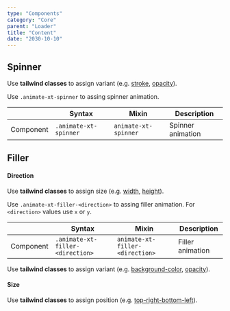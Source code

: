 ```yaml
---
type: "Components"
category: "Core"
parent: "Loader"
title: "Content"
date: "2030-10-10"
---
```


## Spinner

Use **tailwind classes** to assign variant (e.g. [stroke](https://tailwindcss.com/docs/stroke), [opacity](https://tailwindcss.com/docs/opacity)).

Use `.animate-xt-spinner` to assing spinner animation.

<div class="xt-overflow-sub overflow-y-hidden overflow-x-scroll my-4 xt-my-auto w-full">

|                      | Syntax                          | Mixin            | Description                   |
| ----------------------- | ----------------------------------------- | -----------------------------| ----------------------------- |
| Component                  | `.animate-xt-spinner`                     | `animate-xt-spinner`                | Spinner animation            |

</div>

<demo>
  <demoinline src="vanilla/components/core/loader/spinner">
  </demoinline>
  <demoinline src="vanilla/components/core/loader/spinner-inverse">
  </demoinline>
</demo>

## Filler

#### Direction

Use **tailwind classes** to assign size (e.g. [width](https://tailwindcss.com/docs/width), [height](https://tailwindcss.com/docs/height)).

Use `.animate-xt-filler-<direction>` to assing filler animation. For `<direction>` values use `x` or `y`.

<div class="xt-overflow-sub overflow-y-hidden overflow-x-scroll my-4 xt-my-auto w-full">

|                      | Syntax                          | Mixin            | Description                   |
| ----------------------- | ----------------------------------------- | -----------------------------| ----------------------------- |
| Component                  | `.animate-xt-filler-<direction>`                     | `animate-xt-filler-<direction>`                | Filler animation            |

</div>

Use **tailwind classes** to assign variant (e.g. [background-color](https://tailwindcss.com/docs/background-color), [opacity](https://tailwindcss.com/docs/opacity)).

<demo>
  <demoinline src="vanilla/components/core/loader/filler-x">
  </demoinline>
  <demoinline src="vanilla/components/core/loader/filler-y">
  </demoinline>
  <demoinline src="vanilla/components/core/loader/filler-inverse">
  </demoinline>
</demo>

#### Size

Use **tailwind classes** to assign position (e.g. [top-right-bottom-left](https://tailwindcss.com/docs/top-right-bottom-left)).

<demo>
  <demoinline src="vanilla/components/core/loader/filler-size-x">
  </demoinline>
  <demoinline src="vanilla/components/core/loader/filler-size-top">
  </demoinline>
  <demoinline src="vanilla/components/core/loader/filler-size-bottom">
  </demoinline>
</demo>

<demo>
  <demoinline src="vanilla/components/core/loader/filler-size-y">
  </demoinline>
  <demoinline src="vanilla/components/core/loader/filler-size-left">
  </demoinline>
  <demoinline src="vanilla/components/core/loader/filler-size-right">
  </demoinline>
</demo>
